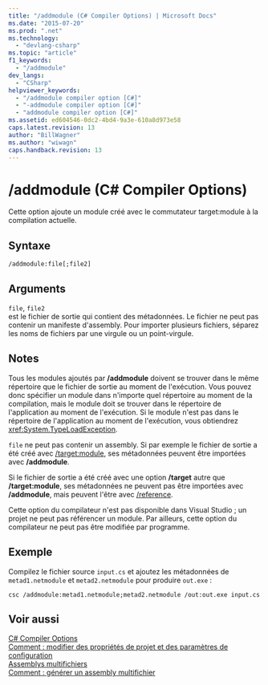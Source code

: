 ```yaml
---
title: "/addmodule (C# Compiler Options) | Microsoft Docs"
ms.date: "2015-07-20"
ms.prod: ".net"
ms.technology: 
  - "devlang-csharp"
ms.topic: "article"
f1_keywords: 
  - "/addmodule"
dev_langs: 
  - "CSharp"
helpviewer_keywords: 
  - "/addmodule compiler option [C#]"
  - "-addmodule compiler option [C#]"
  - "addmodule compiler option [C#]"
ms.assetid: ed604546-0dc2-4bd4-9a3e-610a8d973e58
caps.latest.revision: 13
author: "BillWagner"
ms.author: "wiwagn"
caps.handback.revision: 13
---
```

# /addmodule (C# Compiler Options)
Cette option ajoute un module créé avec le commutateur target:module à la compilation actuelle.  
  
## Syntaxe  
  
```  
/addmodule:file[;file2]  
```  
  
## Arguments  
 `file`, `file2`  
 est le fichier de sortie qui contient des métadonnées.  Le fichier ne peut pas contenir un manifeste d'assembly.  Pour importer plusieurs fichiers, séparez les noms de fichiers par une virgule ou un point\-virgule.  
  
## Notes  
 Tous les modules ajoutés par **\/addmodule** doivent se trouver dans le même répertoire que le fichier de sortie au moment de l'exécution.  Vous pouvez donc spécifier un module dans n'importe quel répertoire au moment de la compilation, mais le module doit se trouver dans le répertoire de l'application au moment de l'exécution.  Si le module n'est pas dans le répertoire de l'application au moment de l'exécution, vous obtiendrez <xref:System.TypeLoadException>.  
  
 `file` ne peut pas contenir un assembly.  Si par exemple le fichier de sortie a été créé avec [\/target:module](../../../csharp/language-reference/compiler-options/target-module-compiler-option.md), ses métadonnées peuvent être importées avec **\/addmodule**.  
  
 Si le fichier de sortie a été créé avec une option **\/target** autre que **\/target:module**, ses métadonnées ne peuvent pas être importées avec **\/addmodule**, mais peuvent l'être avec [\/reference](../../../csharp/language-reference/compiler-options/reference-compiler-option.md).  
  
 Cette option du compilateur n'est pas disponible dans Visual Studio ; un projet ne peut pas référencer un module.  Par ailleurs, cette option du compilateur ne peut pas être modifiée par programme.  
  
## Exemple  
 Compilez le fichier source `input.cs` et ajoutez les métadonnées de `metad1.netmodule` et `metad2.netmodule` pour produire `out.exe` :  
  
```  
csc /addmodule:metad1.netmodule;metad2.netmodule /out:out.exe input.cs  
```  
  
## Voir aussi  
 [C\# Compiler Options](../../../csharp/language-reference/compiler-options/index.md)   
 [Comment : modifier des propriétés de projet et des paramètres de configuration](http://msdn.microsoft.com/fr-fr/e7184bc5-2f2b-4b4f-aa9a-3ecfcbc48b67)   
 [Assemblys multifichiers](../Topic/Multifile%20Assemblies.md)   
 [Comment : générer un assembly multifichier](../Topic/How%20to:%20Build%20a%20Multifile%20Assembly.md)